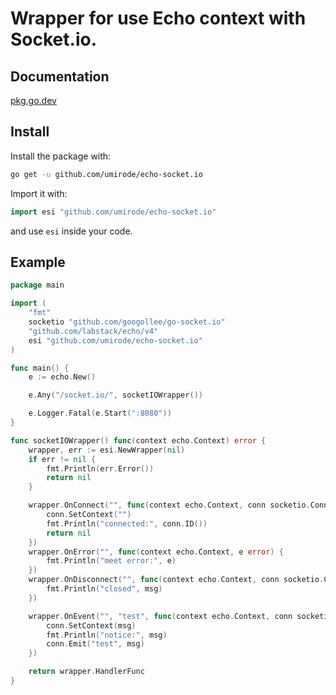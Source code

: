 # Wrapper for use Echo context with Socket.io.

## Documentation
[pkg.go.dev](https://pkg.go.dev/github.com/umirode/golang-echo-socket.io)

## Install

Install the package with:

```bash
go get -u github.com/umirode/echo-socket.io
```

Import it with:

```go
import esi "github.com/umirode/echo-socket.io"
```

and use `esi` inside your code.

## Example

```go
package main

import (
	"fmt"
	socketio "github.com/googollee/go-socket.io"
	"github.com/labstack/echo/v4"
	esi "github.com/umirode/echo-socket.io"
)

func main() {
	e := echo.New()

	e.Any("/socket.io/", socketIOWrapper())

	e.Logger.Fatal(e.Start(":8080"))
}

func socketIOWrapper() func(context echo.Context) error {
	wrapper, err := esi.NewWrapper(nil)
	if err != nil {
		fmt.Println(err.Error())
		return nil
	}

	wrapper.OnConnect("", func(context echo.Context, conn socketio.Conn) error {
		conn.SetContext("")
		fmt.Println("connected:", conn.ID())
		return nil
	})
	wrapper.OnError("", func(context echo.Context, e error) {
		fmt.Println("meet error:", e)
	})
	wrapper.OnDisconnect("", func(context echo.Context, conn socketio.Conn, msg string) {
		fmt.Println("closed", msg)
	})

	wrapper.OnEvent("", "test", func(context echo.Context, conn socketio.Conn, msg string) {
		conn.SetContext(msg)
		fmt.Println("notice:", msg)
		conn.Emit("test", msg)
	})

	return wrapper.HandlerFunc
}
```

